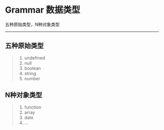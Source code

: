 # Grammar 数据类型
五种原始类型，N种对象类型
***

## 五种原始类型
> 1. undefined
> 2. null
> 3. boolean
> 4. string
> 5. number

## N种对象类型
> 1. function
> 2. array
> 3. date
> 4. ...